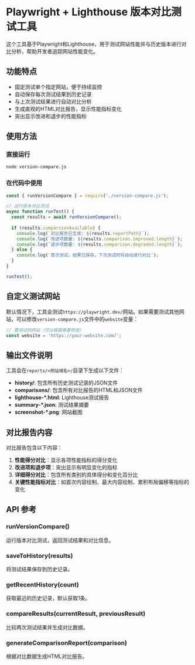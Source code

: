 # Playwright + Lighthouse 版本对比测试工具

这个工具基于Playwright和Lighthouse，用于测试网站性能并与历史版本进行对比分析，帮助开发者追踪网站性能变化。

## 功能特点

- 固定测试单个指定网站，便于持续监控
- 自动保存每次测试结果到历史记录
- 与上次测试结果进行自动对比分析
- 生成直观的HTML对比报告，显示性能指标变化
- 突出显示改进和退步的性能指标

## 使用方法

### 直接运行

```bash
node version-compare.js
```

### 在代码中使用

```javascript
const { runVersionCompare } = require('./version-compare.js');

// 运行版本对比测试
async function runTest() {
  const results = await runVersionCompare();
  
  if (results.comparisonAvailable) {
    console.log(`对比报告已生成: ${results.reportPath}`);
    console.log(`改进项数量: ${results.comparison.improved.length}`);
    console.log(`退步项数量: ${results.comparison.degraded.length}`);
  } else {
    console.log('首次测试，结果已保存，下次测试时将自动进行对比');
  }
}

runTest();
```

## 自定义测试网站

默认情况下，工具会测试`https://playwright.dev/`网站。如果需要测试其他网站，可以修改`version-compare.js`文件中的`website`变量：

```javascript
// 要测试的网站（可以根据需要修改）
const website = 'https://your-website.com/';
```

## 输出文件说明

工具会在`reports/<网站域名>/`目录下生成以下文件：

- **history/**: 包含所有历史测试记录的JSON文件
- **comparisons/**: 包含所有对比报告的HTML和JSON文件
- **lighthouse-*.html**: Lighthouse测试报告
- **summary-*.json**: 测试结果摘要
- **screenshot-*.png**: 网站截图

## 对比报告内容

对比报告包含以下内容：

1. **性能得分对比**：显示各项性能指标的得分变化
2. **改进项和退步项**：突出显示有明显变化的指标
3. **详细得分对比**：包含所有类别的具体得分和变化百分比
4. **关键性能指标对比**：如首次内容绘制、最大内容绘制、累积布局偏移等指标的变化

## API 参考

### runVersionCompare()

运行版本对比测试，返回测试结果和对比信息。

### saveToHistory(results)

将测试结果保存到历史记录。

### getRecentHistory(count)

获取最近的历史记录，默认获取1条。

### compareResults(currentResult, previousResult)

比较两次测试结果并生成对比数据。

### generateComparisonReport(comparison)

根据对比数据生成HTML对比报告。